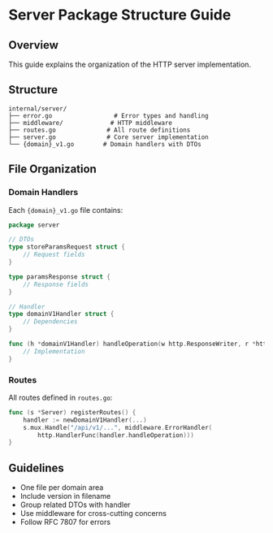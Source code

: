 # Server Package Structure Guide

## Overview
This guide explains the organization of the HTTP server implementation.

## Structure
```
internal/server/
├── error.go                 # Error types and handling
├── middleware/             # HTTP middleware
├── routes.go              # All route definitions
├── server.go              # Core server implementation
└── {domain}_v1.go        # Domain handlers with DTOs
```

## File Organization

### Domain Handlers
Each `{domain}_v1.go` file contains:
```go
package server

// DTOs
type storeParamsRequest struct {
    // Request fields
}

type paramsResponse struct {
    // Response fields
}

// Handler
type domainV1Handler struct {
    // Dependencies
}

func (h *domainV1Handler) handleOperation(w http.ResponseWriter, r *http.Request) {
    // Implementation
}
```

### Routes
All routes defined in `routes.go`:
```go
func (s *Server) registerRoutes() {
    handler := newDomainV1Handler(...)
    s.mux.Handle("/api/v1/...", middleware.ErrorHandler(
        http.HandlerFunc(handler.handleOperation)))
}
```

## Guidelines
- One file per domain area
- Include version in filename
- Group related DTOs with handler
- Use middleware for cross-cutting concerns
- Follow RFC 7807 for errors